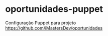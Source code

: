 oportunidades-puppet
====================

Configuração Puppet para projeto https://github.com/iMastersDev/oportunidades